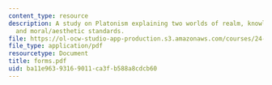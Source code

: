 ```yaml
---
content_type: resource
description: A study on Platonism explaining two worlds of realm, knowledge, meaning,
  and moral/aesthetic standards.
file: https://ol-ocw-studio-app-production.s3.amazonaws.com/courses/24-200-ancient-philosophy-fall-2004/ba11e96393169011ca3fb588a8cdcb60_forms.pdf
file_type: application/pdf
resourcetype: Document
title: forms.pdf
uid: ba11e963-9316-9011-ca3f-b588a8cdcb60
---
```

